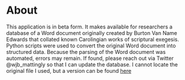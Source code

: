 # About
This application is in beta form. It makes available for researchers a database of a Word document originally created by Burton Van Name Edwards that collated known Carolingian works of scriptural exegesis. Python scripts were used to convert the original Word document into structured data. Because the parsing of the Word document was automated, errors may remain. If found, please reach out via Twitter @wjb_mattingly so that I can update the database. I cannot locate the original file I used, but a version can be found [here](https://emf.pages.tcnj.edu/early-medieval-forum/carolingian/)
